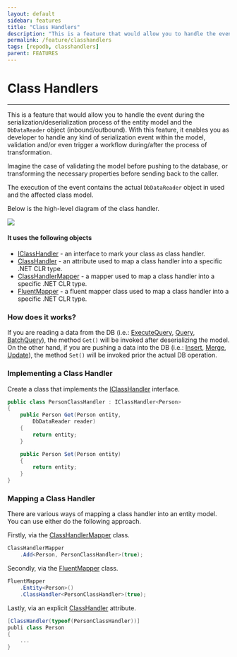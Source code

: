 ```yaml
---
layout: default
sidebar: features
title: "Class Handlers"
description: "This is a feature that would allow you to handle the event during the serialization/deserialization process of the Model and the DbDataReader object (inbound/outbound)."
permalink: /feature/classhandlers
tags: [repodb, classhandlers]
parent: FEATURES
---
```


# Class Handlers

---

This is a feature that would allow you to handle the event during the serialization/deserialization process of the entity model and the `DbDataReader` object (inbound/outbound). With this feature, it enables you as developer to handle any kind of serialization event within the model, validation and/or even trigger a workflow during/after the process of transformation.

Imagine the case of validating the model before pushing to the database, or transforming the necessary properties before sending back to the caller.

The execution of the event contains the actual `DbDataReader` object in used and the affected class model.

Below is the high-level diagram of the class handler.

<img src="../../assets/images/site/classhandler.svg" />

#### It uses the following objects

- [IClassHandler](/interface/iclasshandler) - an interface to mark your class as class handler.
- [ClassHandler](/attribute/classhandler) - an attribute used to map a class handler into a specific .NET CLR type.
- [ClassHandlerMapper](/mapper/classhandlermapper) - a mapper used to map a class handler into a specific .NET CLR type.
- [FluentMapper](/mapper/fluentmapper) - a fluent mapper class used to map a class handler into a specific .NET CLR type.

### How does it works?

If you are reading a data from the DB (i.e.: [ExecuteQuery](/operation/executequery), [Query](/operation/query), [BatchQuery](/operation/batchquery)), the method `Get()` will be invoked after deserializing the model. On the other hand, if you are pushing a data into the DB (i.e.: [Insert](/operation/insert), [Merge](/operation/merge), [Update](/operation/update)), the method `Set()` will be invoked prior the actual DB operation.

### Implementing a Class Handler

Create a class that implements the [IClassHandler](/interface/iclasshandler) interface.

```csharp
public class PersonClassHandler : IClassHandler<Person>
{
    public Person Get(Person entity,
        DbDataReader reader)
    {
        return entity;
    }

    public Person Set(Person entity)
    {
        return entity;
    }
}
```

### Mapping a Class Handler

There are various ways of mapping a class handler into an entity model. You can use either do the following approach.

Firstly, via the [ClassHandlerMapper](/mapper/classhandlermapper) class.

```csharp
ClassHandlerMapper
    .Add<Person, PersonClassHandler>(true);
```

Secondly, via the [FluentMapper](/mapper/fluentmapper) class.

```csharp
FluentMapper
    .Entity<Person>()
    .ClassHandler<PersonClassHandler>(true);
```

Lastly, via an explicit [ClassHandler](/attribute/classhandler) attribute.

```csharp
[ClassHandler(typeof(PersonClassHandler))]
publi class Person
{
    ...
}
```
